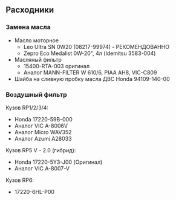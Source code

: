 ## Расходники

### Замена масла

- Масло моторное
    - Leo Ultra SN 0W20 (08217-99974) - РЕКОМЕНДОВАННО
    - Zepro Eco Medalist 0W-20", 4л (Idemitsu 3583-004)
- Масляный фильтр
    - 15400-RTA-003 оригинал
    - Аналог MANN-FILTER W 610/6, PIAA AH8, VIC-C809
- Шайба на сливную пробку масла ДВС Honda 94109-140-00

### Воздушный фильтр

Кузов RP1/2/3/4:

- Honda 17220-59B-000
- Аналог VIC А-8006V
- Аналог Micro WAV352
- Аналог Azumi A28033

Кузов RP5 V - 2.0 (гибрид):

- Honda 17220-5Y3-J00 (Оригинал)
- Аналог VIC A-8007-V

Кузов RP6:

- 17220-6HL-P00
